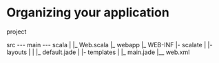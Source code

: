 
Organizing your application
===========================

project

src
--- main
    --- scala
    |   |_ Web.scala
    |_ webapp
        |_ WEB-INF
            |- scalate
            |   |- layouts
            |   |   |_ default.jade
            |   |- templates
            |       |_ main.jade
            |__ web.xml

